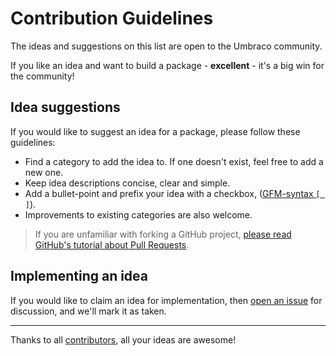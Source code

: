 # Contribution Guidelines

The ideas and suggestions on this list are open to the Umbraco community.

If you like an idea and want to build a package - **excellent** - it's a big win for the community!

## Idea suggestions

If you would like to suggest an idea for a package, please follow these guidelines:

* Find a category to add the idea to. If one doesn't exist, feel free to add a new one.
* Keep idea descriptions concise, clear and simple.
* Add a bullet-point and prefix your idea with a checkbox, ([GFM-syntax `[ ]`](https://help.github.com/articles/writing-on-github/#task-lists)).
* Improvements to existing categories are also welcome.

> If you are unfamiliar with forking a GitHub project, [please read GitHub's tutorial about Pull Requests](https://help.github.com/articles/fork-a-repo/).

## Implementing an idea

If you would like to claim an idea for implementation, then [open an issue](https://github.com/leekelleher/umbraco-package-ideas/issues) for discussion, and we'll mark it as taken.

---

Thanks to all [contributors](https://github.com/leekelleher/umbraco-package-ideas/graphs/contributors), all your ideas are awesome!
